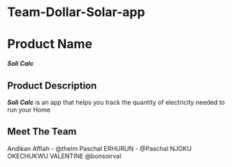 # Team-Dollar-Solar-app

# Product Name
***Soli Calc***

## Product Description
***Soli Calc*** is an app that helps you track the quantity of electricity needed to run your Home


## Meet The Team
Andikan Affiah - @thelm
Paschal ERHURUN - @Paschal
NJOKU OKECHUKWU VALENTINE @bonsoirval
